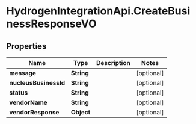 # HydrogenIntegrationApi.CreateBusinessResponseVO

## Properties
Name | Type | Description | Notes
------------ | ------------- | ------------- | -------------
**message** | **String** |  | [optional] 
**nucleusBusinessId** | **String** |  | [optional] 
**status** | **String** |  | [optional] 
**vendorName** | **String** |  | [optional] 
**vendorResponse** | **Object** |  | [optional] 


